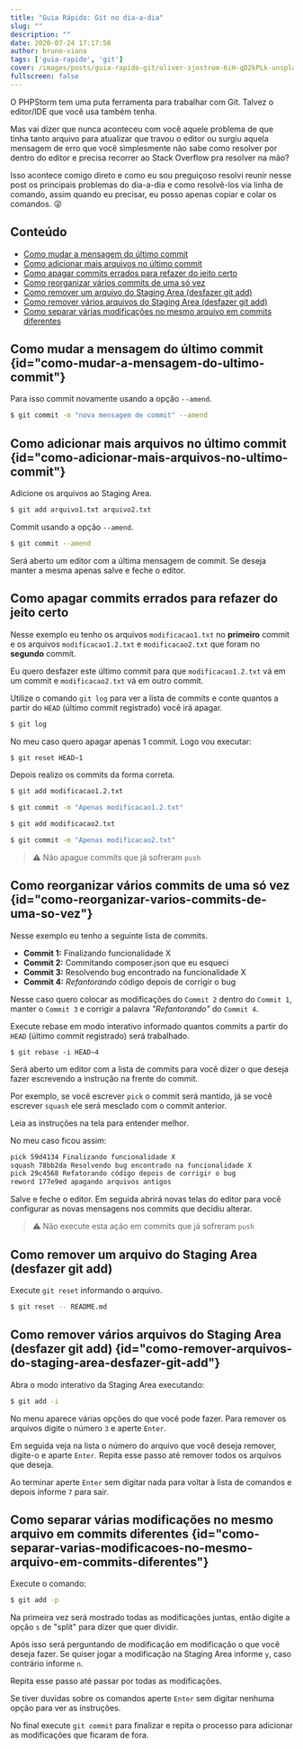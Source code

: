 ```yaml
---
title: "Guia Rápido: Git no dia-a-dia"
slug: ""
description: ""
date: 2020-07-24 17:17:58
author: bruno-viana
tags: ['guia-rapido', 'git']
cover: /images/posts/guia-rapido-git/oliver-sjostrom-6iH-qD2kPLk-unsplash.jpg
fullscreen: false
---
```

O PHPStorm tem uma puta ferramenta para trabalhar com Git. Talvez o editor/IDE que você usa também tenha.

Mas vai dizer que nunca aconteceu com você aquele problema de que tinha tanto arquivo para atualizar que travou o editor ou surgiu aquela mensagem de erro que você simplesmente não sabe como resolver por dentro do editor e precisa recorrer ao Stack Overflow pra resolver na mão?

Isso acontece comigo direto e como eu sou preguiçoso resolvi reunir nesse post os principais problemas do dia-a-dia e como resolvê-los via linha de comando, assim quando eu precisar, eu posso apenas copiar e colar os comandos. :stuck_out_tongue_winking_eye:

## Conteúdo

- [Como mudar a mensagem do último commit](#como-mudar-a-mensagem-do-ultimo-commit)
- [Como adicionar mais arquivos no último commit](#como-adicionar-mais-arquivos-no-ultimo-commit)
- [Como apagar commits errados para refazer do jeito certo](#como-apagar-commits-errados-para-refazer-do-jeito-certo)
- [Como reorganizar vários commits de uma só vez](#como-reorganizar-varios-commits-de-uma-so-vez)
- [Como remover um arquivo do Staging Area (desfazer git add)](#como-remover-um-arquivo-do-staging-area-desfazer-git-add)
- [Como remover vários arquivos do Staging Area (desfazer git add)](#como-remover-arquivos-do-staging-area-desfazer-git-add)
- [Como separar várias modificações no mesmo arquivo em commits diferentes](#como-separar-varias-modificacoes-no-mesmo-arquivo-em-commits-diferentes)

## Como mudar a mensagem do último commit {id="como-mudar-a-mensagem-do-ultimo-commit"}

Para isso commit novamente usando a opção `--amend`.

```bash
$ git commit -m "nova mensagem de commit" --amend
```

## Como adicionar mais arquivos no último commit {id="como-adicionar-mais-arquivos-no-ultimo-commit"}

Adicione os arquivos ao Staging Area.

```bash
$ git add arquivo1.txt arquivo2.txt
```

Commit usando a opção `--amend`.

```bash
$ git commit --amend
```

Será aberto um editor com a última mensagem de commit. Se deseja manter a mesma apenas salve e feche o editor.


## Como apagar commits errados para refazer do jeito certo

Nesse exemplo eu tenho os arquivos `modificacao1.txt` no **primeiro** commit e os arquivos `modificacao1.2.txt` e `modificacao2.txt` que foram no **segundo** commit. 

Eu quero desfazer este último commit para que `modificacao1.2.txt` vá em um commit e `modificacao2.txt` vá em outro commit.

Utilize o comando `git log` para ver a lista de commits e conte quantos a partir do `HEAD` (último commit registrado) você irá apagar.

```bash
$ git log
```

No meu caso quero apagar apenas 1 commit. Logo vou executar:

```bash
$ git reset HEAD~1
```

Depois realizo os commits da forma correta.

```bash
$ git add modificacao1.2.txt

$ git commit -m "Apenas modificacao1.2.txt"

$ git add modificacao2.txt

$ git commit -m "Apenas modificacao2.txt"
```

> :warning: Não apague commits que já sofreram `push`

## Como reorganizar vários commits de uma só vez {id="como-reorganizar-varios-commits-de-uma-so-vez"}

Nesse exemplo eu tenho a seguinte lista de commits.

- **Commit 1:** Finalizando funcionalidade X
- **Commit 2:** Commitando composer.json que eu esqueci
- **Commit 3:** Resolvendo bug encontrado na funcionalidade X
- **Commit 4:** *Refantorando* código depois de corrigir o bug

Nesse caso quero colocar as modificações do `Commit 2` dentro do `Commit 1`, manter o `Commit 3` e corrigir a palavra *"Refantorando"* do `Commit 4`.

Execute rebase em modo interativo informado quantos commits a partir do `HEAD` (último commit registrado) será trabalhado.

```
$ git rebase -i HEAD~4
```

Será aberto um editor com a lista de commits para você dizer o que deseja fazer escrevendo a instrução na frente do commit. 

Por exemplo, se você escrever `pick` o commit será mantido, já se você escrever `squash` ele será mesclado com o commit anterior.

Leia as instruções na tela para entender melhor.

No meu caso ficou assim:

```bash
pick 59d4134 Finalizando funcionalidade X
squash 78bb2da Resolvendo bug encontrado na funcionalidade X
pick 29c4568 Refatorando código depois de corrigir o bug
reword 177e9ed apagando arquivos antigos
```

Salve e feche o editor. Em seguida abrirá novas telas do editor para você configurar as novas mensagens nos commits que decidiu alterar.

> :warning: Não execute esta ação em commits que já sofreram `push`

## Como remover um arquivo do Staging Area (desfazer git add)

Execute `git reset` informando o arquivo.

```bash
$ git reset -- README.md
```

## Como remover vários arquivos do Staging Area (desfazer git add) {id="como-remover-arquivos-do-staging-area-desfazer-git-add"}

Abra o modo interativo da Staging Area executando:

```bash
$ git add -i
```

No menu aparece várias opções do que você pode fazer. Para remover os arquivos digite o número `3` e aperte `Enter`.

Em seguida veja na lista o número do arquivo que você deseja remover, digite-o e aparte `Enter`. Repita esse passo até remover todos os arquivos que deseja.

Ao terminar aperte `Enter` sem digitar nada para voltar à lista de comandos e depois informe `7` para sair.

## Como separar várias modificações no mesmo arquivo em commits diferentes {id="como-separar-varias-modificacoes-no-mesmo-arquivo-em-commits-diferentes"}

Execute o comando:

```bash
$ git add -p
```

Na primeira vez será mostrado todas as modificações juntas, então digite a opção `s` de "split" para dizer que quer dividir.

Após isso será perguntando de modificação em modificação o que você deseja fazer. Se quiser jogar a modificação na Staging Area informe `y`, caso contrário informe `n`.

Repita esse passo até passar por todas as modificações.

Se tiver duvidas sobre os comandos aperte `Enter` sem digitar nenhuma opção para ver as instruções.

No final execute `git commit` para finalizar e repita o processo para adicionar as modificações que ficaram de fora.